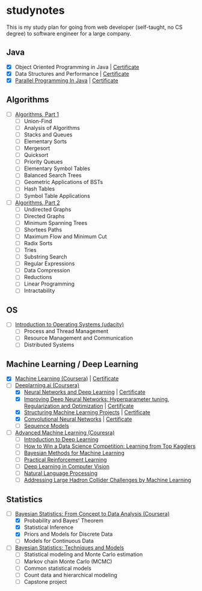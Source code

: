 # studynotes

This is my study plan for going from web developer (self-taught, no CS degree) to software engineer for a large company.

## Java

- [X] Object Oriented Programming in Java | [Certificate](https://www.coursera.org/account/accomplishments/certificate/PHA2WDVMYFPA)
- [X] Data Structures and Performance | [Certificate](https://www.coursera.org/account/accomplishments/certificate/C4UHHBGT5UWT)
- [X] [Parallel Programming In Java](https://www.coursera.org/learn/parallel-programming-in-java/home/welcome) | [Certificate](https://www.coursera.org/account/accomplishments/certificate/UBVHQ3S4WYGF)

## Algorithms

- [ ] [Algorithms, Part 1](https://www.coursera.org/learn/algorithms-part1)
  - [ ] Union-Find
  - [ ] Analysis of Algorithms
  - [ ] Stacks and Queues
  - [ ] Elementary Sorts
  - [ ] Mergesort
  - [ ] Quicksort
  - [ ] Priority Queues
  - [ ] Elementary Symbol Tables
  - [ ] Balanced Search Trees
  - [ ] Geometric Applications of BSTs
  - [ ] Hash Tables
  - [ ] Symbol Table Applications
- [ ] [Algorithms, Part 2](https://www.coursera.org/learn/algorithms-part2)
  - [ ] Undirected Graphs
  - [ ] Directed Graphs
  - [ ] Minimum Spanning Trees
  - [ ] Shortees Paths
  - [ ] Maximum Flow and Minimum Cut
  - [ ] Radix Sorts
  - [ ] Tries
  - [ ] Substring Search
  - [ ] Regular Expressions
  - [ ] Data Compression
  - [ ] Reductions
  - [ ] Linear Programming
  - [ ] Intractability

## OS

- [ ] [Introduction to Operating Systems (udacity)](https://www.udacity.com/course/introduction-to-operating-systems--ud923)
  - [ ] Process and Thread Management
  - [ ] Resource Management and Communication
  - [ ] Distributed Systems

## Machine Learning / Deep Learning

- [X] [Machine Learning (Coursera)](https://www.coursera.org/learn/machine-learning) | [Certificate](https://www.coursera.org/account/accomplishments/certificate/2FWLRXCTDMNB)
- [ ] [Deeplarning.ai (Coursera)](https://www.deeplearning.ai/)
  - [X] [Neural Networks and Deep Learning](https://www.coursera.org/learn/neural-networks-deep-learning/) | [Certificate](https://www.coursera.org/account/accomplishments/certificate/GHLGG9YERLJQ)
  - [X] [Improving Deep Neural Networks: Hyperparameter tuning, Regularization and Optimization](https://www.coursera.org/learn/deep-neural-network/home/welcome) | [Certificate](https://www.coursera.org/account/accomplishments/certificate/DF75CUP5W2ZY)
  - [X] [Structuring Machine Learning Projects](https://www.coursera.org/learn/machine-learning-projects/home/welcome) | [Certificate](https://www.coursera.org/account/accomplishments/certificate/W2Y62BJ9Z4EB)
  - [X] [Convolutional Neural Networks](https://www.coursera.org/learn/convolutional-neural-networks/home/welcome) | [Certificate](https://www.coursera.org/account/accomplishments/certificate/D54P7PXEXHAM)
  - [ ] [Sequence Models](https://www.coursera.org/learn/nlp-sequence-models/home/welcome)
- [ ] [Advanced Machine Learning (Couresra)](https://www.coursera.org/specializations/aml)
  - [ ] [Introduction to Deep Learning](https://www.coursera.org/learn/intro-to-deep-learning/home/welcome)
  - [ ] [How to Win a Data Science Competition: Learning from Top Kagglers](https://www.coursera.org/learn/competitive-data-science/home/welcome)
  - [ ] [Bayesian Methods for Machine Learning](https://www.coursera.org/learn/bayesian-methods-in-machine-learning/home/welcome)
  - [ ] [Practical Reinforcement Learning](https://www.coursera.org/learn/practical-rl/home/welcome)
  - [ ] [Deep Learning in Computer Vision](https://www.coursera.org/learn/deep-learning-in-computer-vision/home/welcome)
  - [ ] [Natural Language Processing](https://www.coursera.org/learn/language-processing/home/welcome)
  - [ ] [Addressing Large Hadron Collider Challenges by Machine Learning](https://www.coursera.org/learn/hadron-collider-machine-learning/home/welcome)

## Statistics

- [ ] [Bayesian Statistics: From Concept to Data Analysis (Coursera)](https://www.coursera.org/learn/bayesian-statistics/home/welcome)
  - [X] Probability and Bayes' Theorem
  - [X] Statistical Inference
  - [X] Priors and Models for Discrete Data
  - [ ] Models for Continuous Data
- [ ] [Bayesian Statistics: Techniques and Models](https://www.coursera.org/learn/mcmc-bayesian-statistics)
  - [ ] Statistical modeling and Monte Carlo estimation
  - [ ] Markov chain Monte Carlo (MCMC)
  - [ ] Common statistical models
  - [ ] Count data and hierarchical modeling
  - [ ] Capstone project
